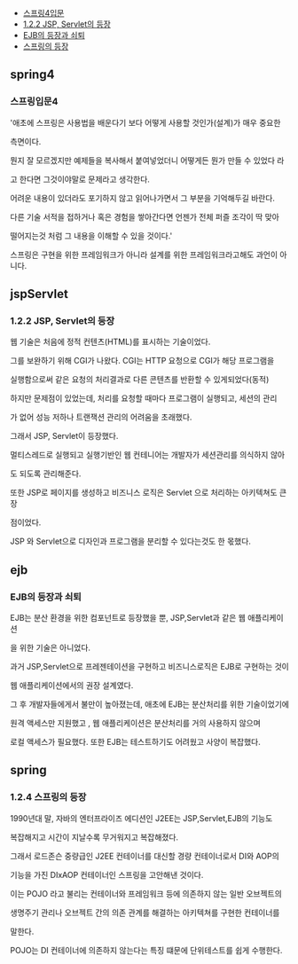 - [스프링4입문](#spring4)
- [1.2.2 JSP, Servlet의 등장](#jspservlet)
- [EJB의 등장과 쇠퇴](#ejb)
- [스프링의 등장](#spring)

## spring4
### 스프링입문4


'애초에 스프링은 사용법을 배운다기 보다 어떻게 사용할 것인가(설계)가 매우 중요한

측면이다.

뭔지 잘 모르겠지만 예제들을 복사해서 붙여넣었더니 어떻게든 뭔가 만들 수 있었다 라

고 한다면 그것이야말로 문제라고 생각한다.

어려운 내용이 있더라도 포기하지 않고 읽어나가면서 그 부분을 기억해두길 바란다.

다른 기술 서적을 접하거나 혹은 경험을 쌓아간다면 언젠가 전체 퍼즐 조각이 딱 맞아

떨어지는것 처럼 그 내용을 이해할 수 있을 것이다.'


스프링은 구현을 위한 프레임워크가 아니라 설계를 위한 프레임워크라고해도 과언이 아니다.

## jspServlet
### 1.2.2 JSP, Servlet의 등장

웹 기술은 처음에 정적 컨텐츠(HTML)를 표시하는 기술이었다.

그를 보완하기 위해 CGI가 나왔다. CGI는 HTTP 요청으로 CGI가 해당 프로그램을

실행함으로써 같은 요청의 처리결과로 다른 콘텐츠를 반환할 수 있게되었다(동적)

하지만 문제점이 있었는데, 처리를 요청할 때마다 프로그램이 실행되고, 세션의 관리

가 없어 성능 저하나 트랜잭션 관리의 어려움을 초래했다.

그래서 JSP, Servlet이 등장했다.

멀티스레드로 실행되고 실행기반인 웹 컨테니어는 개발자가 세션관리를 의식하지 않아

도 되도록 관리해준다.

또한 JSP로 페이지를 생성하고 비즈니스 로직은 Servlet 으로 처리하는 아키텍쳐도 큰장

점이었다.

JSP 와 Servlet으로 디자인과 프로그램을 분리할 수 있다는것도 한 몫했다.


## ejb
### EJB의 등장과 쇠퇴

EJB는 분산 환경을 위한 컴포넌트로 등장했을 뿐, JSP,Servlet과 같은 웹 애플리케이션

을 위한 기술은 아니었다.

과거 JSP,Servlet으로 프레젠테이션을 구현하고 비즈니스로직은 EJB로 구현하는 것이

웹 애플리케이션에서의 권장 설계였다.

그 후 개발자들에게서 불만이 높아졌는데, 애초에 EJB는 분산처리를 위한 기술이었기에

원격 액세스만 지원했고 , 웹 애플리케이션은 분산처리를 거의 사용하지 않으며

로컬 액세스가 필요했다. 또한 EJB는 테스트하기도 어려웠고 사양이 복잡했다.

## spring
### 1.2.4 스프링의 등장

1990년대 말, 자바의 엔터프라이즈 에디션인 J2EE는 JSP,Servlet,EJB의 기능도

복잡해지고 시간이 지날수록 무거워지고 복잡해졌다.

그래서 로드존슨 중량급인 J2EE 컨테이너를 대신할 경량 컨테이너로서 DI와 AOP의

기능을 가진 DIxAOP 컨테이너인 스프링을 고안해낸 것이다.

이는 POJO 라고 불리는 컨테이너와 프레임워크 등에 의존하지 않는 일반 오브젝트의

생명주기 관리나 오브젝트 간의 의존 관계를 해결하는 아키텍쳐를 구현한 컨테이너를

말한다.

POJO는 DI 컨테이너에 의존하지 않는다는 특징 떄문에 단위테스트를 쉽게 수행한다.
